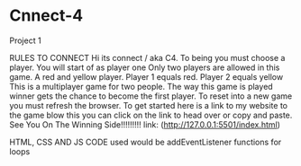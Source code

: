 # Cnnect-4
Project 1






RULES TO CONNECT 
Hi its connect / aka C4.
To being you must choose a player.
You will start of as player one
Only two players are allowed in this game.
A red and yellow player.
Player 1 equals red.
Player 2 equals yellow
This is a multiplayer game for two people.
The way this game is played winner gets the chance to become the first player.
To reset into a new game you must refresh the browser.
To get started here is a link to my website to the game blow this you can click on the link to head over or copy and paste.
See You On The Winning Side!!!!!!!!!
link: (http://127.0.0.1:5501/index.html)

HTML, CSS AND JS CODE used would be
addEventListener
 functions
 for loops

